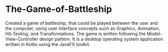 # The-Game-of-Battleship

Created a game of battleship, that could be played between the user and the computer, using user interface concepts such as Graphics, Animation, Hit-Testing, and Transformations. The game is written following the Model-View-Controller design pattern. It is a desktop operating system application written in Kotlin using the JavaFX toolkit.
